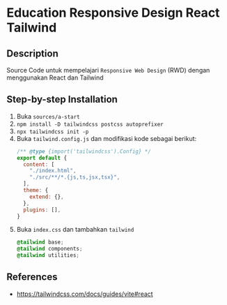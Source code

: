 # Education Responsive Design React Tailwind

## Description

Source Code untuk mempelajari `Responsive Web Design` (RWD) dengan menggunakan React dan Tailwind

## Step-by-step Installation

1. Buka `sources/a-start`
1. `npm install -D tailwindcss postcss autoprefixer`
1. `npx tailwindcss init -p`
1. Buka `tailwind.config.js` dan modifikasi kode sebagai berikut:
    ```js
    /** @type {import('tailwindcss').Config} */
    export default {
      content: [
        "./index.html",
        "./src/**/*.{js,ts,jsx,tsx}",
      ],
      theme: {
        extend: {},
      },
      plugins: [],
    }
    ```
1. Buka `index.css` dan tambahkan `tailwind`
    ```css
    @tailwind base;
    @tailwind components;
    @tailwind utilities;
    ```

## References

- https://tailwindcss.com/docs/guides/vite#react